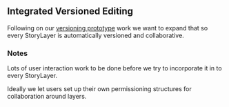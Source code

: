 ## Integrated Versioned Editing

Following on our [versioning prototype](items/versioning-proto.md)
work we want to expand that so every StoryLayer is automatically versioned and collaborative.

### Notes

Lots of user interaction work to be done before we try to incorporate it in to every StoryLayer.

Ideally we let users set up their own permissioning structures for collaboration around layers.
